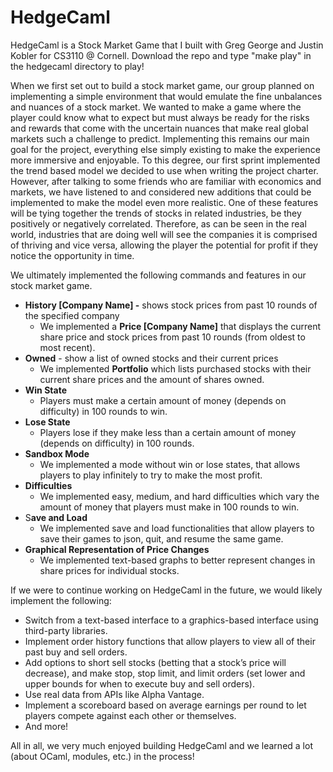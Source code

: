 # HedgeCaml
HedgeCaml is a Stock Market Game that I built with Greg George and Justin Kobler for CS3110 @ Cornell. Download the repo and type "make play" in the hedgecaml directory to play!

When we first set out to build a stock market game, our group planned on implementing a simple environment that would emulate the fine unbalances and nuances of a stock market. We wanted to make a game where the player could know what to expect but must always be ready for the risks and rewards that come with the uncertain nuances that make real global markets such a challenge to predict. Implementing this remains our main goal for the project, everything else simply existing to make the experience more immersive and enjoyable. To this degree, our first sprint implemented the trend based model we decided to use when writing the project charter. However, after talking to some friends who are familiar with economics and markets, we have listened to and considered new additions that could be implemented to make the model even more realistic. One of these features will be tying together the trends of stocks in related industries, be they positively or negatively correlated. Therefore, as can be seen in the real world, industries that are doing well will see the companies it is comprised of thriving and vice versa, allowing the player the potential for profit if they notice the opportunity in time.

We ultimately implemented the following commands and features in our stock market game.

- **History [Company Name] -** shows stock prices from past 10 rounds of the specified company
    - We implemented a **Price [Company Name]** that displays the current share price and stock prices from past 10 rounds (from oldest to most recent).
- **Owned** - show a list of owned stocks and their current prices
    - We implemented **Portfolio** which lists purchased stocks with their current share prices and the amount of shares owned.
- **Win State**
    - Players must make a certain amount of money (depends on difficulty) in 100 rounds to win.
- **Lose State**
    - Players lose if they make less than a certain amount of money (depends on difficulty) in 100 rounds.
- **Sandbox Mode**
    - We implemented a mode without win or lose states, that allows players to play infinitely to try to make the most profit.
- **Difficulties**
    - We implemented easy, medium, and hard difficulties which vary the amount of money that players must make in 100 rounds to win.
- S**ave and Load**
    - We implemented save and load functionalities that allow players to save their games to json, quit, and resume the same game.
- **Graphical Representation of Price Changes**
    - We implemented text-based graphs to better represent changes in share prices for individual stocks.

If we were to continue working on HedgeCaml in the future, we would likely implement the following:

- Switch from a text-based interface to a graphics-based interface using third-party libraries.
- Implement order history functions that allow players to view all of their past buy and sell orders.
- Add options to short sell stocks (betting that a stock’s price will decrease), and make stop, stop limit, and limit orders (set lower and upper bounds for when to execute buy and sell orders).
- Use real data from APIs like Alpha Vantage.
- Implement a scoreboard based on average earnings per round to let players compete against each other or themselves.
- And more!

All in all, we very much enjoyed building HedgeCaml and we learned a lot (about OCaml, modules, etc.) in the process!
